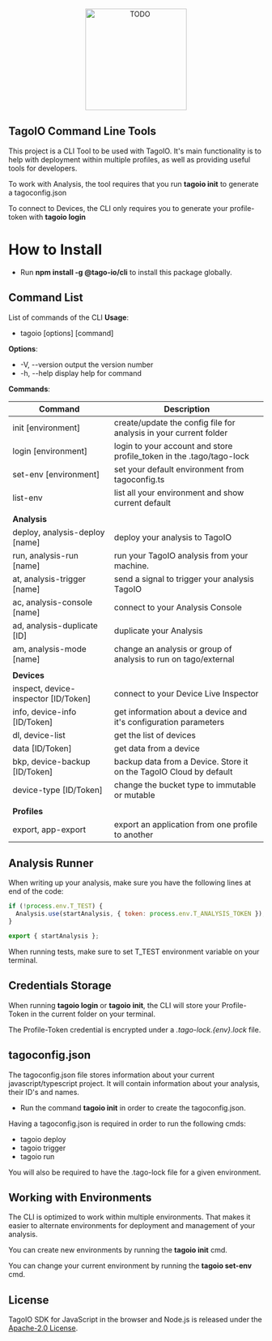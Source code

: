 <br/>
<p align="center">
  <img src="https://assets.tago.io/tagoio/tagoio.png" width="200px" alt="TODO"></img>
</p>

## TagoIO Command Line Tools
This project is a CLI Tool to be used with TagoIO. It's main functionality is to help with deployment within multiple profiles, as well as providing useful tools for developers.

To work with Analysis, the tool requires that you run **tagoio init** to generate a tagoconfig.json

To connect to Devices, the CLI only requires you to generate your profile-token with **tagoio login**

# How to Install
- Run **npm install -g @tago-io/cli** to install this package globally.

## Command List
List of commands of the CLI
**Usage**:
- tagoio [options] [command]

**Options**:
-  -V, --version                          output the version number
-  -h, --help                             display help for command

**Commands**:

| Command | Description |
| ---- | ---- |
| init [environment] | create/update the config file for analysis in your current folder |
| login [environment] | login to your account and store profile_token in the .tago/tago-lock |
| set-env [environment] | set your default environment from tagoconfig.ts |
| list-env | list all your environment and show current default |
| | |
| **Analysis** | |
| deploy, analysis-deploy [name] | deploy your analysis to TagoIO |
| run, analysis-run [name] | run your TagoIO analysis from your machine. |
| at, analysis-trigger [name] | send a signal to trigger your analysis TagoIO |
| ac, analysis-console [name] | connect to your Analysis Console |
| ad, analysis-duplicate [ID] | duplicate your Analysis |
| am, analysis-mode [name] | change an analysis or group of analysis to run on tago/external |
| | |
| **Devices** | |
| inspect, device-inspector [ID/Token] | connect to your Device Live Inspector |
| info, device-info [ID/Token] | get information about a device and it's configuration parameters |
| dl, device-list  | get the list of devices |
| data [ID/Token] | get data from a device |
| bkp, device-backup [ID/Token] | backup data from a Device. Store it on the TagoIO Cloud by default |
| device-type [ID/Token] | change the bucket type to immutable or mutable |
| |
| **Profiles** | |
| export, app-export | export an application from one profile to another |

## Analysis Runner
When writing up your analysis, make sure you have the following lines at end of the code:

```javascript
if (!process.env.T_TEST) {
  Analysis.use(startAnalysis, { token: process.env.T_ANALYSIS_TOKEN });
}

export { startAnalysis };
```

When running tests, make sure to set T_TEST environment variable on your terminal.

## Credentials Storage
When running **tagoio login** or **tagoio init**, the CLI will store your Profile-Token in the current folder on your terminal.

The Profile-Token credential is encrypted under a *.tago-lock.{env}.lock* file.

## tagoconfig.json
The tagoconfig.json file stores information about your current javascript/typescript project. It will contain information about your analysis, their ID's and names.

- Run the command **tagoio init** in order to create the tagoconfig.json.

Having a tagoconfig.json is required in order to run the following cmds:
* tagoio deploy
* tagoio trigger
* tagoio run

You will also be required to have the .tago-lock file for a given environment.


## Working with Environments
The CLI is optimized to work within multiple environments. That makes it easier to alternate environments for deployment and management of your analysis.

You can create new environments by running the **tagoio init** cmd.

You can change your current environment by running the **tagoio set-env** cmd.

## License

TagoIO SDK for JavaScript in the browser and Node.js is released under the [Apache-2.0 License](https://github.com/tagoio-cli/blob/master/LICENSE.md).
